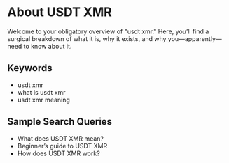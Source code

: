 # About USDT XMR

Welcome to your obligatory overview of "usdt xmr." Here, you’ll find a surgical breakdown of what it is, why it exists, and why you—apparently—need to know about it. 

## Keywords
- usdt xmr
- what is usdt xmr
- usdt xmr meaning

## Sample Search Queries
- What does USDT XMR mean?
- Beginner’s guide to USDT XMR
- How does USDT XMR work?